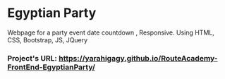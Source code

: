 # Egyptian Party
Webpage for a party event date countdown , Responsive. Using HTML, CSS, Bootstrap, JS, JQuery <br />
### Project's URL: https://yarahigagy.github.io/RouteAcademy-FrontEnd-EgyptianParty/